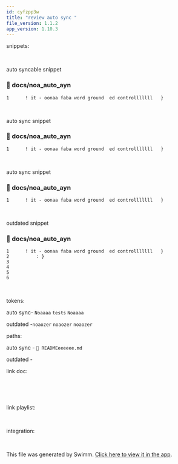 ```yaml
---
id: cyfzpp3w
title: "review auto sync "
file_version: 1.1.2
app_version: 1.10.3
---
```


snippets:

<br/>

auto syncable snippet
<!-- NOTE-swimm-snippet: the lines below link your snippet to Swimm -->
### 📄 docs/noa_auto_ayn
```
1      ! it - oonaa faba word ground  ed controlllllll   }
```

<br/>

auto sync snippet
<!-- NOTE-swimm-snippet: the lines below link your snippet to Swimm -->
### 📄 docs/noa_auto_ayn
```
1      ! it - oonaa faba word ground  ed controlllllll   }
```

<br/>

auto sync snippet
<!-- NOTE-swimm-snippet: the lines below link your snippet to Swimm -->
### 📄 docs/noa_auto_ayn
```
1      ! it - oonaa faba word ground  ed controlllllll   }
```

<br/>

outdated snippet
<!-- NOTE-swimm-snippet: the lines below link your snippet to Swimm -->
### 📄 docs/noa_auto_ayn
```
1      ! it - oonaa faba word ground  ed controlllllll   }
2          : }
3         
4      
5      
6       
```

<br/>

tokens:

auto sync- `Noaaaa` `tests`<swm-token data-swm-token=":READMEeeeeee.md:92:16:16:`If you&#39;re doing all of your integration tests pre-commit and you&#39;re all set on where Docusaurus is going to live, then you don&#39;t really need to go any further. You&#39;ve done the thing and you should feel great about it. We encourage you to keep reading anyway, but you&#39;re all set.`"/> `Noaaaa`

outdated -`noaozer` `noaozer` `noaozer`

paths:

auto sync - `📄 READMEeeeeee.md`

outdated -

link doc:

<br/>

<br/>

<br/>

link playlist:

<br/>

integration:

<br/>

This file was generated by Swimm. [Click here to view it in the app](https://swimm-web-app.web.app/repos/Z2l0aHViJTNBJTNBTm9hUmVwbyUzQSUzQU5vYW96ZXI=/docs/cyfzpp3w).
